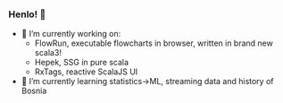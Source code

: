 ### Henlo! 👋

- :hammer: I’m currently working on:
  - FlowRun, executable flowcharts in browser, written in brand new scala3!
  - Hepek, SSG in pure scala
  - RxTags, reactive ScalaJS UI
- 🌱 I’m currently learning statistics->ML, streaming data and history of Bosnia
